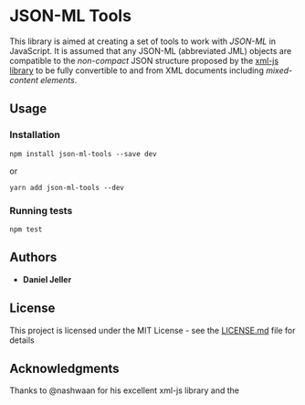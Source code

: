 # JSON-ML Tools

This library is aimed at creating a set of tools to work with _JSON-ML_ in JavaScript. It is assumed that any JSON-ML (abbreviated JML) objects are compatible to the _non-compact_ JSON structure proposed by the [xml-js library](https://github.com/nashwaan/xml-js) to be fully convertible to and from XML documents including _mixed-content elements_.

## Usage

### Installation

`npm install json-ml-tools --save dev`

or

`yarn add json-ml-tools --dev`

### Running tests

`npm test`

## Authors

* **Daniel Jeller**

## License

This project is licensed under the MIT License - see the [LICENSE.md](LICENSE.md) file for details

## Acknowledgments

Thanks to @nashwaan for his excellent xml-js library and the 
